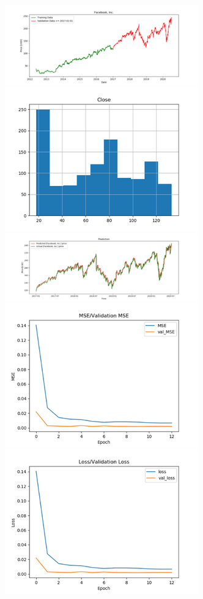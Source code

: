 
![](https://github.com/rahul2805/ML-based-stock-price-prediction/raw/master/FB_20200713_db6bade53c4fcf439f15077585acfde9/Facebook%2C%20Inc_price.png)
![](https://github.com/rahul2805/ML-based-stock-price-prediction/raw/master/FB_20200713_db6bade53c4fcf439f15077585acfde9/Facebook%2C%20Inc_hist.png)
![](https://github.com/rahul2805/ML-based-stock-price-prediction/raw/master/FB_20200713_db6bade53c4fcf439f15077585acfde9/Facebook%2C%20Inc_prediction.png)
![](https://github.com/rahul2805/ML-based-stock-price-prediction/raw/master/FB_20200713_db6bade53c4fcf439f15077585acfde9/MSE.png)
![](https://github.com/rahul2805/ML-based-stock-price-prediction/raw/master/FB_20200713_db6bade53c4fcf439f15077585acfde9/loss.png)